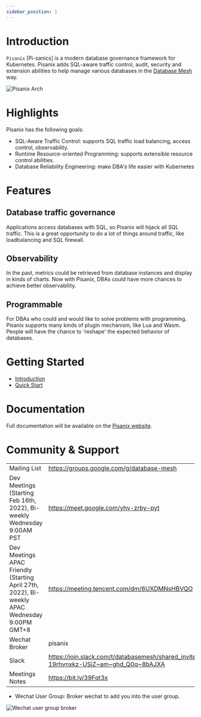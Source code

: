 ```yaml
---
sidebar_position: 1
---
```


# Introduction

`Pisanix` [Pi-sanics] is a modern database governance framework for Kubernetes. Pisanix adds SQL-aware traffic control, audit, security and extension abilities to help manage various databases in the [Database Mesh](https://www.database-mesh.io) way.


![Pisanix Arch](/img/pisanix-arch.png)


# Highlights

Pisanix has the following goals:

* SQL-Aware Traffic Control: supports SQL traffic load balancing, access control, observability.
* Runtime Resource-oriented Programming: supports extensible resource control abilities.
* Database Reliability Engineering: make DBA's life easier with Kubernetes

# Features
## Database traffic governance

Applications access databases with SQL, so Pisanix will hijack all SQL traffic. This is a great opportunity to do a lot of things around traffic, like loadbalancing and SQL firewall.

## Observability

In the past, metrics could be retrieved from database instances and display in kinds of charts. Now with Pisanix, DBAs could have more chances to achieve better observability.

## Programmable 

For DBAs who could and would like to solve problems with programming. Pisanix supports many kinds of plugin mechanism, like Lua and Wasm. People will have the chance to 'reshape' the expected behavior of databases.

# Getting Started
- [Introduction](https://www.pisanix.io/docs)
- [Quick Start](https://www.pisanix.io/docs/quickstart)

# Documentation
Full documentation will be available on the [Pisanix website](https://www.pisanix.io/).

# Community & Support
| | |
|:-|:-|
| Mailing List| https://groups.google.com/g/database-mesh |
| Dev Meetings (Starting Feb 16th, 2022), Bi-weekly Wednesday 9:00AM PST|https://meet.google.com/yhv-zrby-pyt |
| Dev Meetings APAC Friendly (Starting April 27th, 2022), Bi-weekly APAC Wednesday 9:00PM GMT+8|https://meeting.tencent.com/dm/6UXDMNsHBVQO |
| Wechat Broker|pisanix|
| Slack |https://join.slack.com/t/databasemesh/shared_invite/zt-19rhvnxkz-USjZ~am~ghd_Q0q~8bAJXA  |
| Meetings Notes |https://bit.ly/39Fqt3x |

- Wechat User Group: Broker wechat to add you into the user group.

![Wechat user group broker](/img/wechat-user-group-broker.jpeg)
